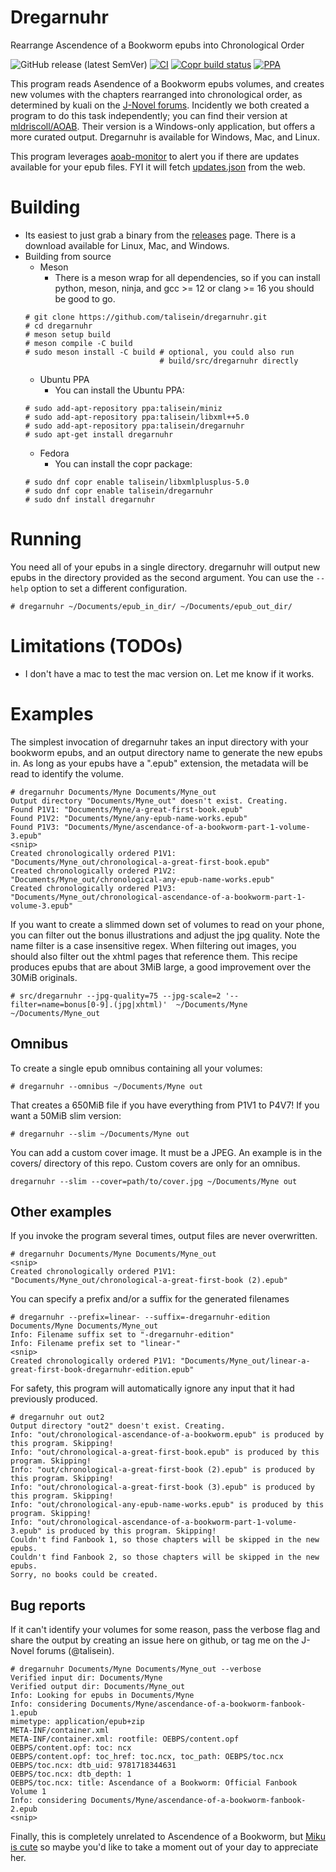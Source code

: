# Dregarnuhr

Rearrange Ascendence of a Bookworm epubs into Chronological Order

![GitHub release (latest SemVer)](https://img.shields.io/github/v/release/talisein/dregarnuhr)
[![CI](https://github.com/talisein/dregarnuhr/actions/workflows/main.yml/badge.svg)](https://github.com/talisein/dregarnuhr/actions/workflows/main.yml)
[![Copr build status](https://copr.fedorainfracloud.org/coprs/talisein/dregarnuhr/package/dregarnuhr/status_image/last_build.png)](https://copr.fedorainfracloud.org/coprs/talisein/dregarnuhr/package/dregarnuhr/)
[![PPA](https://img.shields.io/badge/Ubuntu%20PPA-available-%23e9500e)](https://launchpad.net/~talisein/+archive/ubuntu/dregarnuhr)

This program reads Asendence of a Bookworm epubs volumes, and creates new
volumes with the chapters rearranged into chronological order, as determined by
kuali on the [J-Novel
forums](https://forums.j-novel.club/topic/5036/alternate-reading-order). Incidently
we both created a program to do this task independently; you can find their
version at [mldriscoll/AOAB](https://github.com/mldriscoll/AOAB/). Their version
is a Windows-only application, but offers a more curated output. Dregarnuhr is
available for Windows, Mac, and Linux.

This program leverages [aoab-monitor](https://github.com/talisein/aoab-monitor)
to alert you if there are updates available for your epub files. FYI it will
fetch [updates.json](http://aoabmonitor.talinet.net/updates.json) from the web.

# Building

- Its easiest to just grab a binary from the
  [releases](https://github.com/talisein/dregarnuhr/releases) page. There is a
  download available for Linux, Mac, and Windows.
- Building from source
  - Meson
    - There is a meson wrap for all dependencies, so if you can install python,
      meson, ninja, and gcc >= 12 or clang >= 16 you should be good to go.
   ```
   # git clone https://github.com/talisein/dregarnuhr.git
   # cd dregarnuhr
   # meson setup build
   # meson compile -C build
   # sudo meson install -C build # optional, you could also run
                                 # build/src/dregarnuhr directly
   ```
  - Ubuntu PPA
    - You can install the Ubuntu PPA:
   ```
   # sudo add-apt-repository ppa:talisein/miniz
   # sudo add-apt-repository ppa:talisein/libxml++5.0
   # sudo add-apt-repository ppa:talisein/dregarnuhr
   # sudo apt-get install dregarnuhr
   ```
  - Fedora
    - You can install the copr package:
   ```
   # sudo dnf copr enable talisein/libxmlplusplus-5.0
   # sudo dnf copr enable talisein/dregarnuhr
   # sudo dnf install dregarnuhr
   ```

# Running

You need all of your epubs in a single directory. dregarnuhr will output new
epubs in the directory provided as the second argument. You can use the `--help`
option to set a different configuration.

```
# dregarnuhr ~/Documents/epub_in_dir/ ~/Documents/epub_out_dir/
```

# Limitations (TODOs)

- I don't have a mac to test the mac version on. Let me know if it works.

# Examples

The simplest invocation of dregarnuhr takes an input directory with your
bookworm epubs, and an output directory name to generate the new epubs in. As
long as your epubs have a ".epub" extension, the metadata will be read to
identify the volume.

```
# dregarnuhr Documents/Myne Documents/Myne_out
Output directory "Documents/Myne_out" doesn't exist. Creating.
Found P1V1: "Documents/Myne/a-great-first-book.epub"
Found P1V2: "Documents/Myne/any-epub-name-works.epub"
Found P1V3: "Documents/Myne/ascendance-of-a-bookworm-part-1-volume-3.epub"
<snip>
Created chronologically ordered P1V1: "Documents/Myne_out/chronological-a-great-first-book.epub"
Created chronologically ordered P1V2: "Documents/Myne_out/chronological-any-epub-name-works.epub"
Created chronologically ordered P1V3: "Documents/Myne_out/chronological-ascendance-of-a-bookworm-part-1-volume-3.epub"
```

If you want to create a slimmed down set of volumes to read on your phone, you
can filter out the bonus illustrations and adjust the jpg quality. Note the name
filter is a case insensitive regex. When filtering out images, you should also
filter out the xhtml pages that reference them. This recipe produces epubs that
are about 3MiB large, a good improvement over the 30MiB originals.

```
# src/dregarnuhr --jpg-quality=75 --jpg-scale=2 '--filter=name=bonus[0-9].(jpg|xhtml)'  ~/Documents/Myne ~/Documents/Myne_out
```

## Omnibus

To create a single epub omnibus containing all your volumes:
```
# dregarnuhr --omnibus ~/Documents/Myne out
```

That creates a 650MiB file if you have everything from P1V1 to P4V7! If you want
a 50MiB slim version:
```
# dregarnuhr --slim ~/Documents/Myne out
```

You can add a custom cover image. It must be a JPEG. An example is in the
covers/ directory of this repo. Custom covers are only for an omnibus.
```
dregarnuhr --slim --cover=path/to/cover.jpg ~/Documents/Myne out
```

## Other examples

If you invoke the program several times, output files are never overwritten.
```
# dregarnuhr Documents/Myne Documents/Myne_out
<snip>
Created chronologically ordered P1V1: "Documents/Myne_out/chronological-a-great-first-book (2).epub"
```

You can specify a prefix and/or a suffix for the generated filenames

```
# dregarnuhr --prefix=linear- --suffix=-dregarnuhr-edition Documents/Myne Documents/Myne_out
Info: Filename suffix set to "-dregarnuhr-edition"
Info: Filename prefix set to "linear-"
<snip>
Created chronologically ordered P1V1: "Documents/Myne_out/linear-a-great-first-book-dregarnuhr-edition.epub"
```

For safety, this program will automatically ignore any input that it had
previously produced.

```
# dregarnuhr out out2
Output directory "out2" doesn't exist. Creating.
Info: "out/chronological-ascendance-of-a-bookworm.epub" is produced by this program. Skipping!
Info: "out/chronological-a-great-first-book.epub" is produced by this program. Skipping!
Info: "out/chronological-a-great-first-book (2).epub" is produced by this program. Skipping!
Info: "out/chronological-a-great-first-book (3).epub" is produced by this program. Skipping!
Info: "out/chronological-any-epub-name-works.epub" is produced by this program. Skipping!
Info: "out/chronological-ascendance-of-a-bookworm-part-1-volume-3.epub" is produced by this program. Skipping!
Couldn't find Fanbook 1, so those chapters will be skipped in the new epubs.
Couldn't find Fanbook 2, so those chapters will be skipped in the new epubs.
Sorry, no books could be created.
```

## Bug reports

If it can't identify your volumes for some reason, pass the verbose flag and
share the output by creating an issue here on github, or tag me on the J-Novel
forums (@talisein).

```
# dregarnuhr Documents/Myne Documents/Myne_out --verbose
Verified input dir: Documents/Myne
Verified output dir: Documents/Myne_out
Info: Looking for epubs in Documents/Myne
Info: considering Documents/Myne/ascendance-of-a-bookworm-fanbook-1.epub
mimetype: application/epub+zip
META-INF/container.xml
META-INF/container.xml: rootfile: OEBPS/content.opf
OEBPS/content.opf: toc: ncx
OEBPS/content.opf: toc_href: toc.ncx, toc_path: OEBPS/toc.ncx
OEBPS/toc.ncx: dtb_uid: 9781718344631
OEBPS/toc.ncx: dtb_depth: 1
OEBPS/toc.ncx: title: Ascendance of a Bookworm: Official Fanbook Volume 1
Info: considering Documents/Myne/ascendance-of-a-bookworm-fanbook-2.epub
<snip>
```

Finally, this is completely unrelated to Ascendence of a Bookworm, but [Miku is
cute](https://youtu.be/GrH3OrZU6Ek) so maybe you'd like to take a moment out of
your day to appreciate her.
